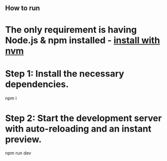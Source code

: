 

## How to run

# The only requirement is having Node.js & npm installed - [install with nvm](https://github.com/nvm-sh/nvm#installing-and-updating)


# Step 1: Install the necessary dependencies.
npm i

# Step 2: Start the development server with auto-reloading and an instant preview.
npm run dev
```
